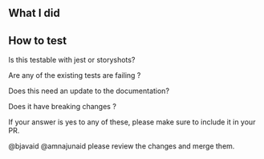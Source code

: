 ## What I did

## How to test

Is this testable with jest or storyshots?

Are any of the existing tests are failing ?

Does this need an update to the documentation?

Does it have breaking changes ?

If your answer is yes to any of these, please make sure to include it in your PR.


@bjavaid @amnajunaid please review the changes and merge them.
